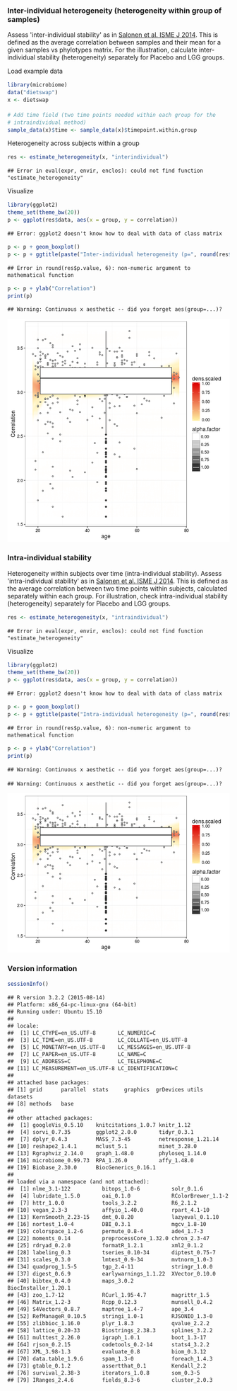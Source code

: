 ### Inter-individual heterogeneity (heterogeneity within group of samples)

Assess 'inter-individual stability' as in [Salonen et al. ISME J 2014](http://www.nature.com/ismej/journal/v8/n11/full/ismej201463a.html). This is defined as the average correlation between samples and their mean for a given samples vs phylotypes matrix. For the illustration, calculate inter-individual stability (heterogeneity) separately for Placebo and LGG groups.

Load example data


```r
library(microbiome)
data("dietswap")
x <- dietswap

# Add time field (two time points needed within each group for the 
# intraindividual method)
sample_data(x)$time <- sample_data(x)$timepoint.within.group
```


Heterogeneity across subjects within a group


```r
res <- estimate_heterogeneity(x, "interindividual")
```

```
## Error in eval(expr, envir, enclos): could not find function "estimate_heterogeneity"
```


Visualize


```r
library(ggplot2)
theme_set(theme_bw(20))
p <- ggplot(res$data, aes(x = group, y = correlation))
```

```
## Error: ggplot2 doesn't know how to deal with data of class matrix
```

```r
p <- p + geom_boxplot()
p <- p + ggtitle(paste("Inter-individual heterogeneity (p=", round(res$p.value, 6), ")"))
```

```
## Error in round(res$p.value, 6): non-numeric argument to mathematical function
```

```r
p <- p + ylab("Correlation")
print(p)
```

```
## Warning: Continuous x aesthetic -- did you forget aes(group=...)?
```

![plot of chunk heterogeneity-example2d](figure/heterogeneity-example2d-1.png)


### Intra-individual stability

Heterogeneity within subjects over time (intra-individual stability). Assess 'intra-individual stability' as in [Salonen et al. ISME J 2014](http://www.nature.com/ismej/journal/v8/n11/full/ismej201463a.html). This is defined as the average correlation between two time points within subjects, calculated separately within each group. For illustration, check intra-individual stability (heterogeneity) separately for Placebo and LGG groups.


```r
res <- estimate_heterogeneity(x, "intraindividual")
```

```
## Error in eval(expr, envir, enclos): could not find function "estimate_heterogeneity"
```


Visualize


```r
library(ggplot2)
theme_set(theme_bw(20))
p <- ggplot(res$data, aes(x = group, y = correlation))
```

```
## Error: ggplot2 doesn't know how to deal with data of class matrix
```

```r
p <- p + geom_boxplot()
p <- p + ggtitle(paste("Intra-individual heterogeneity (p=", round(res$p.value, 6), ")"))
```

```
## Error in round(res$p.value, 6): non-numeric argument to mathematical function
```

```r
p <- p + ylab("Correlation")
print(p)
```

```
## Warning: Continuous x aesthetic -- did you forget aes(group=...)?

## Warning: Continuous x aesthetic -- did you forget aes(group=...)?
```

![plot of chunk heterogeneity-intra](figure/heterogeneity-intra-1.png)


### Version information


```r
sessionInfo()
```

```
## R version 3.2.2 (2015-08-14)
## Platform: x86_64-pc-linux-gnu (64-bit)
## Running under: Ubuntu 15.10
## 
## locale:
##  [1] LC_CTYPE=en_US.UTF-8       LC_NUMERIC=C              
##  [3] LC_TIME=en_US.UTF-8        LC_COLLATE=en_US.UTF-8    
##  [5] LC_MONETARY=en_US.UTF-8    LC_MESSAGES=en_US.UTF-8   
##  [7] LC_PAPER=en_US.UTF-8       LC_NAME=C                 
##  [9] LC_ADDRESS=C               LC_TELEPHONE=C            
## [11] LC_MEASUREMENT=en_US.UTF-8 LC_IDENTIFICATION=C       
## 
## attached base packages:
## [1] grid      parallel  stats     graphics  grDevices utils     datasets 
## [8] methods   base     
## 
## other attached packages:
##  [1] googleVis_0.5.10    knitcitations_1.0.7 knitr_1.12         
##  [4] sorvi_0.7.35        ggplot2_2.0.0       tidyr_0.3.1        
##  [7] dplyr_0.4.3         MASS_7.3-45         netresponse_1.21.14
## [10] reshape2_1.4.1      mclust_5.1          minet_3.28.0       
## [13] Rgraphviz_2.14.0    graph_1.48.0        phyloseq_1.14.0    
## [16] microbiome_0.99.73  RPA_1.26.0          affy_1.48.0        
## [19] Biobase_2.30.0      BiocGenerics_0.16.1
## 
## loaded via a namespace (and not attached):
##  [1] nlme_3.1-122          bitops_1.0-6          solr_0.1.6           
##  [4] lubridate_1.5.0       oai_0.1.0             RColorBrewer_1.1-2   
##  [7] httr_1.0.0            tools_3.2.2           R6_2.1.2             
## [10] vegan_2.3-3           affyio_1.40.0         rpart_4.1-10         
## [13] KernSmooth_2.23-15    dmt_0.8.20            lazyeval_0.1.10      
## [16] nortest_1.0-4         DBI_0.3.1             mgcv_1.8-10          
## [19] colorspace_1.2-6      permute_0.8-4         ade4_1.7-3           
## [22] moments_0.14          preprocessCore_1.32.0 chron_2.3-47         
## [25] rdryad_0.2.0          formatR_1.2.1         xml2_0.1.2           
## [28] labeling_0.3          tseries_0.10-34       diptest_0.75-7       
## [31] scales_0.3.0          lmtest_0.9-34         mvtnorm_1.0-3        
## [34] quadprog_1.5-5        tgp_2.4-11            stringr_1.0.0        
## [37] digest_0.6.9          earlywarnings_1.1.22  XVector_0.10.0       
## [40] bibtex_0.4.0          maps_3.0.2            BiocInstaller_1.20.1 
## [43] zoo_1.7-12            RCurl_1.95-4.7        magrittr_1.5         
## [46] Matrix_1.2-3          Rcpp_0.12.3           munsell_0.4.2        
## [49] S4Vectors_0.8.7       maptree_1.4-7         ape_3.4              
## [52] RefManageR_0.10.5     stringi_1.0-1         RJSONIO_1.3-0        
## [55] zlibbioc_1.16.0       plyr_1.8.3            qvalue_2.2.2         
## [58] lattice_0.20-33       Biostrings_2.38.3     splines_3.2.2        
## [61] multtest_2.26.0       igraph_1.0.1          boot_1.3-17          
## [64] rjson_0.2.15          codetools_0.2-14      stats4_3.2.2         
## [67] XML_3.98-1.3          evaluate_0.8          biom_0.3.12          
## [70] data.table_1.9.6      spam_1.3-0            foreach_1.4.3        
## [73] gtable_0.1.2          assertthat_0.1        Kendall_2.2          
## [76] survival_2.38-3       iterators_1.0.8       som_0.3-5            
## [79] IRanges_2.4.6         fields_8.3-6          cluster_2.0.3
```

